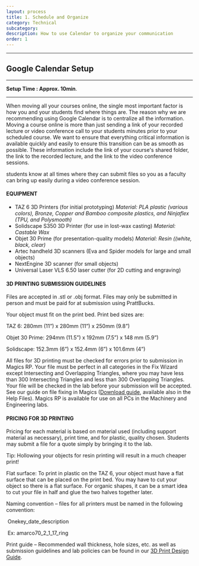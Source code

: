 ```yaml
---
layout: process
title: 1. Schedule and Organize
category: Technical
subcategory: 
description: How to use Calendar to organize your communication
order: 1
---
```


<hr class="homebreak">

## Google Calendar Setup
---

**Setup Time : Approx. 10min**.

------



When moving all your courses online, the single most important factor is how you and your students find where things are. The reason why we are recommending using Google Calendar is to centralize all the information. Moving a course online is more than just sending a link of your recorded lecture or video conference call to your students minutes prior to your scheduled course. We want to ensure that everything critical information is available quickly and easily to ensure this transition can be as smooth as possible. These information include the link of your course's shared folder, the link to the recorded lecture, and the link to the video conference sessions. 



students know at all times where they can submit files so you as a faculty can bring up easily during a video conference session. 



#### EQUIPMENT

- TAZ 6 3D Printers (for initial prototyping)
  *Material: PLA plastic (various colors), Bronze, Copper and Bamboo composite plastics, and Ninjaflex (TPU, and Polysmooth)*
- Solidscape S350 3D Printer (for use in lost-wax casting)
  *Material: Castable Wax*
- Objet 30 Prime (for presentation-quality models)
  *Material: Resin ((white, black, clear)* 
- Artec handheld 3D scanners (Eva and Spider models for large and small objects)
- NextEngine 3D scanner (for small objects)
- Universal Laser VLS 6.50 laser cutter (for 2D cutting and engraving)



#### 3D PRINTING SUBMISSION GUIDELINES

Files are accepted in .stl or .obj format. Files may only be submitted in person and must be paid for at submission using PrattBucks.

Your object must fit on the print bed. Print bed sizes are:

TAZ 6: 280mm (11”) x 280mm (11”) x 250mm (9.8”)

Objet 30 Prime: 294mm (11.5”) x 192mm (7.5”) x 148 mm (5.9”)

Solidscape: 152.3mm (6”) x 152.4mm (6”) x 101.6mm (4”)

All files for 3D printing must be checked for errors prior to submission in Magics RP. Your file must be perfect in all categories in the Fix Wizard except Intersecting and Overlapping Triangles, where you may have less than 300 Intersecting Triangles and less than 300 Overlapping Triangles. Your file will be checked in the lab before your submission will be accepted. See our guide on file fixing in Magics ([Download guide](http://labs.pratt.edu/resources/printing/pdf/magics_design_guide_F19.pdf?_ga=2.196701676.1925286507.1582138075-2024070087.1582138075), available also in the Help Files). Magics RP is available for use on all PCs in the Machinery and Engineering labs.



#### PRICING FOR 3D PRINTING

Pricing for each material is based on material used (including support material as necessary), print time, and for plastic, quality chosen. Students may submit a file for a quote simply by bringing it to the lab.

Tip: Hollowing your objects for resin printing will result in a much cheaper print!

Flat surface: To print in plastic on the TAZ 6, your object must have a flat surface that can be placed on the print bed. You may have to cut your object so there is a flat surface. For organic shapes, it can be a smart idea to cut your file in half and glue the two halves together later.

Naming convention – files for all printers must be named in the following convention:

​                                Onekey_date_description

​                                Ex: amarco70_2_1_17_ring

Print guide – Recommended wall thickness, hole sizes, etc. as well as submission guidelines and lab policies can be found in our [3D Print Design Guide](http://labs.pratt.edu/resources/printing/pdf/3dprint_design_guide_F19.pdf?_ga=2.196701676.1925286507.1582138075-2024070087.1582138075).
